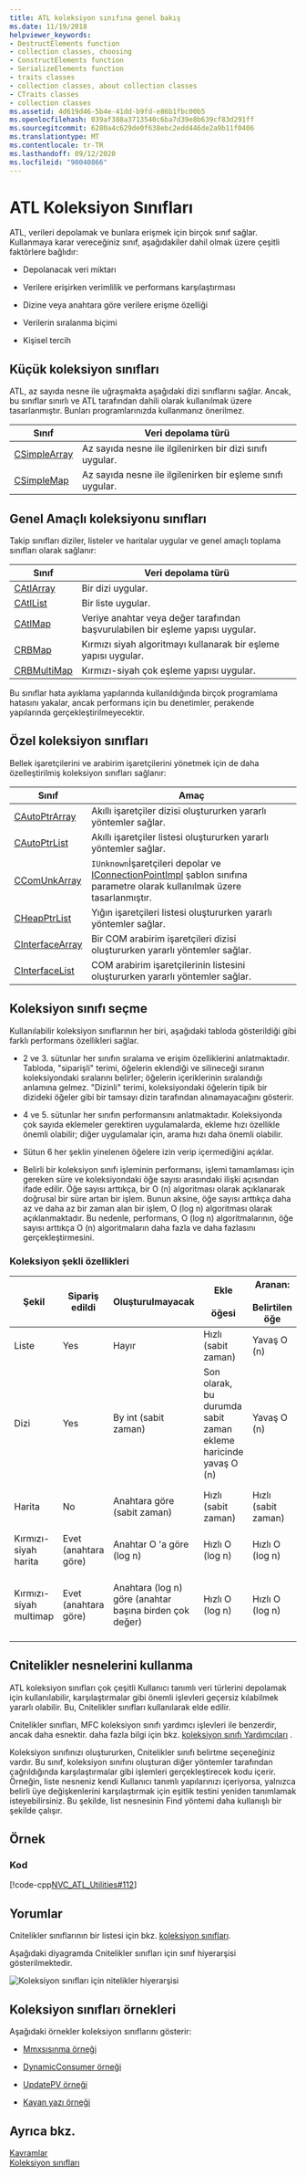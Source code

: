 ```yaml
---
title: ATL koleksiyon sınıfına genel bakış
ms.date: 11/19/2018
helpviewer_keywords:
- DestructElements function
- collection classes, choosing
- ConstructElements function
- SerializeElements function
- traits classes
- collection classes, about collection classes
- CTraits classes
- collection classes
ms.assetid: 4d619d46-5b4e-41dd-b9fd-e86b1fbc00b5
ms.openlocfilehash: 039af388a3713540c6ba7d39e8b639cf83d291ff
ms.sourcegitcommit: 6280a4c629de0f638ebc2edd446de2a9b11f0406
ms.translationtype: MT
ms.contentlocale: tr-TR
ms.lasthandoff: 09/12/2020
ms.locfileid: "90040866"
---
```

# <a name="atl-collection-classes"></a>ATL Koleksiyon Sınıfları

ATL, verileri depolamak ve bunlara erişmek için birçok sınıf sağlar. Kullanmaya karar vereceğiniz sınıf, aşağıdakiler dahil olmak üzere çeşitli faktörlere bağlıdır:

- Depolanacak veri miktarı

- Verilere erişirken verimlilik ve performans karşılaştırması

- Dizine veya anahtara göre verilere erişme özelliği

- Verilerin sıralanma biçimi

- Kişisel tercih

## <a name="small-collection-classes"></a>Küçük koleksiyon sınıfları

ATL, az sayıda nesne ile uğraşmakta aşağıdaki dizi sınıflarını sağlar. Ancak, bu sınıflar sınırlı ve ATL tarafından dahili olarak kullanılmak üzere tasarlanmıştır. Bunları programlarınızda kullanmanız önerilmez.

|Sınıf|Veri depolama türü|
|-----------|--------------------------|
|[CSimpleArray](../atl/reference/csimplearray-class.md)|Az sayıda nesne ile ilgilenirken bir dizi sınıfı uygular.|
|[CSimpleMap](../atl/reference/csimplemap-class.md)|Az sayıda nesne ile ilgilenirken bir eşleme sınıfı uygular.|

## <a name="general-purpose-collection-classes"></a>Genel Amaçlı koleksiyonu sınıfları

Takip sınıfları diziler, listeler ve haritalar uygular ve genel amaçlı toplama sınıfları olarak sağlanır:

|Sınıf|Veri depolama türü|
|-----------|--------------------------|
|[CAtlArray](../atl/reference/catlarray-class.md)|Bir dizi uygular.|
|[CAtlList](../atl/reference/catllist-class.md)|Bir liste uygular.|
|[CAtlMap](../atl/reference/catlmap-class.md)|Veriye anahtar veya değer tarafından başvurulabilen bir eşleme yapısı uygular.|
|[CRBMap](../atl/reference/crbmap-class.md)|Kırmızı siyah algoritmayı kullanarak bir eşleme yapısı uygular.|
|[CRBMultiMap](../atl/reference/crbmultimap-class.md)|Kırmızı-siyah çok eşleme yapısı uygular.|

Bu sınıflar hata ayıklama yapılarında kullanıldığında birçok programlama hatasını yakalar, ancak performans için bu denetimler, perakende yapılarında gerçekleştirilmeyecektir.

## <a name="specialized-collection-classes"></a>Özel koleksiyon sınıfları

Bellek işaretçilerini ve arabirim işaretçilerini yönetmek için de daha özelleştirilmiş koleksiyon sınıfları sağlanır:

|Sınıf|Amaç|
|-----------|-------------|
|[CAutoPtrArray](../atl/reference/cautoptrarray-class.md)|Akıllı işaretçiler dizisi oluştururken yararlı yöntemler sağlar.|
|[CAutoPtrList](../atl/reference/cautoptrlist-class.md)|Akıllı işaretçiler listesi oluştururken yararlı yöntemler sağlar.|
|[CComUnkArray](../atl/reference/ccomunkarray-class.md)|`IUnknown`İşaretçileri depolar ve [IConnectionPointImpl](../atl/reference/iconnectionpointimpl-class.md) şablon sınıfına parametre olarak kullanılmak üzere tasarlanmıştır.|
|[CHeapPtrList](../atl/reference/cheapptrlist-class.md)|Yığın işaretçileri listesi oluştururken yararlı yöntemler sağlar.|
|[CInterfaceArray](../atl/reference/cinterfacearray-class.md)|Bir COM arabirim işaretçileri dizisi oluştururken yararlı yöntemler sağlar.|
|[CInterfaceList](../atl/reference/cinterfacelist-class.md)|COM arabirim işaretçilerinin listesini oluştururken yararlı yöntemler sağlar.|

## <a name="choosing-a-collection-class"></a>Koleksiyon sınıfı seçme

Kullanılabilir koleksiyon sınıflarının her biri, aşağıdaki tabloda gösterildiği gibi farklı performans özellikleri sağlar.

- 2 ve 3. sütunlar her sınıfın sıralama ve erişim özelliklerini anlatmaktadır. Tabloda, "siparişli" terimi, öğelerin eklendiği ve silineceği sıranın koleksiyondaki sıralarını belirler; öğelerin içeriklerinin sıralandığı anlamına gelmez. "Dizinli" terimi, koleksiyondaki öğelerin tipik bir dizideki öğeler gibi bir tamsayı dizin tarafından alınamayacağını gösterir.

- 4 ve 5. sütunlar her sınıfın performansını anlatmaktadır. Koleksiyonda çok sayıda eklemeler gerektiren uygulamalarda, ekleme hızı özellikle önemli olabilir; diğer uygulamalar için, arama hızı daha önemli olabilir.

- Sütun 6 her şeklin yinelenen öğelere izin verip içermediğini açıklar.

- Belirli bir koleksiyon sınıfı işleminin performansı, işlemi tamamlaması için gereken süre ve koleksiyondaki öğe sayısı arasındaki ilişki açısından ifade edilir. Öğe sayısı arttıkça, bir O (n) algoritması olarak açıklanarak doğrusal bir süre artan bir işlem. Bunun aksine, öğe sayısı arttıkça daha az ve daha az bir zaman alan bir işlem, O (log n) algoritması olarak açıklanmaktadır. Bu nedenle, performans, O (log n) algoritmalarının, öğe sayısı arttıkça O (n) algoritmaların daha fazla ve daha fazlasını gerçekleştirmesini.

### <a name="collection-shape-features"></a>Koleksiyon şekli özellikleri

|Şekil|Sipariş edildi|Oluşturulmayacak|Ekle<br /><br /> öğesi|Aranan:<br /><br /> Belirtilen öğe|Yinele<br /><br /> öğeler|
|-----------|--------------|--------------|---------------------------|--------------------------------------|-----------------------------|
|Liste|Yes|Hayır|Hızlı (sabit zaman)|Yavaş O (n)|Yes|
|Dizi|Yes|By int (sabit zaman)|Son olarak, bu durumda sabit zaman ekleme haricinde yavaş O (n)|Yavaş O (n)|Yes|
|Harita|No|Anahtara göre (sabit zaman)|Hızlı (sabit zaman)|Hızlı (sabit zaman)|Hayır (anahtar) Evet (değerler)|
|Kırmızı-siyah harita|Evet (anahtara göre)|Anahtar O 'a göre (log n)|Hızlı O (log n)|Hızlı O (log n)|No|
|Kırmızı-siyah multimap|Evet (anahtara göre)|Anahtara (log n) göre (anahtar başına birden çok değer)|Hızlı O (log n)|Hızlı O (log n)|Evet (anahtar başına birden çok değer)|

## <a name="using-ctraits-objects"></a>Cnitelikler nesnelerini kullanma

ATL koleksiyon sınıfları çok çeşitli Kullanıcı tanımlı veri türlerini depolamak için kullanılabilir, karşılaştırmalar gibi önemli işlevleri geçersiz kılabilmek yararlı olabilir. Bu, Cnitelikler sınıfları kullanılarak elde edilir.

Cnitelikler sınıfları, MFC koleksiyon sınıfı yardımcı işlevleri ile benzerdir, ancak daha esnektir. daha fazla bilgi için bkz. [koleksiyon sınıfı Yardımcıları](../mfc/reference/collection-class-helpers.md) .

Koleksiyon sınıfınızı oluştururken, Cnitelikler sınıfı belirtme seçeneğiniz vardır. Bu sınıf, koleksiyon sınıfını oluşturan diğer yöntemler tarafından çağrıldığında karşılaştırmalar gibi işlemleri gerçekleştirecek kodu içerir. Örneğin, liste nesneniz kendi Kullanıcı tanımlı yapılarınızı içeriyorsa, yalnızca belirli üye değişkenlerini karşılaştırmak için eşitlik testini yeniden tanımlamak isteyebilirsiniz. Bu şekilde, list nesnesinin Find yöntemi daha kullanışlı bir şekilde çalışır.

## <a name="example"></a>Örnek

### <a name="code"></a>Kod

[!code-cpp[NVC_ATL_Utilities#112](../atl/codesnippet/cpp/atl-collection-classes_1.cpp)]

## <a name="comments"></a>Yorumlar

Cnitelikler sınıflarının bir listesi için bkz. [koleksiyon sınıfları](../atl/collection-classes.md).

Aşağıdaki diyagramda Cnitelikler sınıfları için sınıf hiyerarşisi gösterilmektedir.

![Koleksiyon sınıfları için nitelikler hiyerarşisi](../atl/media/vctraitscollectionclasseshierarchy.gif "Koleksiyon sınıfları için nitelikler hiyerarşisi")

## <a name="collection-classes-samples"></a>Koleksiyon sınıfları örnekleri

Aşağıdaki örnekler koleksiyon sınıflarını gösterir:

- [Mmxsısınma örneği](../overview/visual-cpp-samples.md)

- [DynamicConsumer örneği](../overview/visual-cpp-samples.md)

- [UpdatePV örneği](https://github.com/Microsoft/VCSamples/tree/master/VC2010Samples/ATL/OLEDB/Provider/UPDATEPV)

- [Kayan yazı örneği](../overview/visual-cpp-samples.md)

## <a name="see-also"></a>Ayrıca bkz.

[Kavramlar](../atl/active-template-library-atl-concepts.md)<br/>
[Koleksiyon sınıfları](../atl/collection-classes.md)
